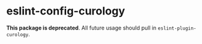 # eslint-config-curology

**This package is deprecated**. All future usage should pull in `eslint-plugin-curology`.